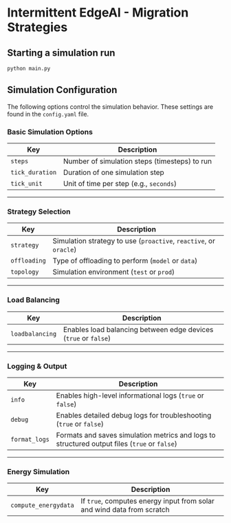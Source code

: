 # Intermittent EdgeAI - Migration Strategies

## Starting a simulation run

```python
python main.py
```

## Simulation Configuration

The following options control the simulation behavior. These settings are found in the `config.yaml` file.

### Basic Simulation Options

| Key            | Description                                                   |
|----------------|---------------------------------------------------------------|
| `steps`        | Number of simulation steps (timesteps) to run                 |
| `tick_duration`| Duration of one simulation step                               |
| `tick_unit`    | Unit of time per step (e.g., `seconds`)       |

---

### Strategy Selection

| Key           | Description                                                             |
|----------------|------------------------------------------------------------------------|
| `strategy`     | Simulation strategy to use (`proactive`, `reactive`, or `oracle`)      |
| `offloading`   | Type of offloading to perform (`model` or `data`)                      |
| `topology`     | Simulation environment (`test` or `prod`)                              |

---

### Load Balancing

| Key              | Description                                                        |
|------------------|--------------------------------------------------------------------|
| `loadbalancing`  | Enables load balancing between edge devices (`true` or `false`)    |

---

### Logging & Output

| Key           | Description                                                                                  |
|---------------|----------------------------------------------------------------------------------------------|
| `info`        | Enables high-level informational logs (`true` or `false`)                                    |
| `debug`       | Enables detailed debug logs for troubleshooting (`true` or `false`)                          |
| `format_logs` | Formats and saves simulation metrics and logs to structured output files (`true` or `false`) |

---

### Energy Simulation

| Key                 | Description                                                                  |
|---------------------|------------------------------------------------------------------------------|
| `compute_energydata`| If `true`, computes energy input from solar and wind data from scratch       |
